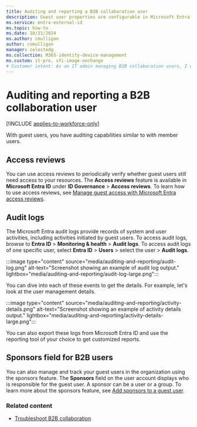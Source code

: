 ```yaml
---
title: Auditing and reporting a B2B collaboration user
description: Guest user properties are configurable in Microsoft Entra B2B collaboration
ms.service: entra-external-id
ms.topic: how-to
ms.date: 10/21/2024
ms.author: cmulligan
author: csmulligan
manager: celestedg
ms.collection: M365-identity-device-management
ms.custom: it-pro, sfi-image-nochange
# Customer intent: As an IT admin managing B2B collaboration users, I want to audit and report on guest user activities, so that I can ensure the security and compliance of my organization's resources.
---
```


# Auditing and reporting a B2B collaboration user

[!INCLUDE [applies-to-workforce-only](./includes/applies-to-workforce-only.md)]

With guest users, you have auditing capabilities similar to with member users.

## Access reviews
You can use access reviews to periodically verify whether guest users still need access to your resources. The **Access reviews** feature is available in **Microsoft Entra ID** under **ID Governance** > **Access reviews**. To learn how to use access reviews, see [Manage guest access with Microsoft Entra access reviews](~/id-governance/manage-guest-access-with-access-reviews.md).

## Audit logs

The Microsoft Entra audit logs provide records of system and user activities, including activities initiated by guest users. To access audit logs, browse to **Entra ID** > **Monitoring & health** > **Audit logs**. To access audit logs of one specific user, select **Entra ID** > **Users** > select the user > **Audit logs**.

:::image type="content" source="media/auditing-and-reporting/audit-log.png" alt-text="Screenshot showing an example of audit log output." lightbox="media/auditing-and-reporting/audit-log-large.png":::

You can dive into each of these events to get the details. For example, let's look at the user management details.

:::image type="content" source="media/auditing-and-reporting/activity-details.png" alt-text="Screenshot showing an example of activity details output." lightbox="media/auditing-and-reporting/activity-details-large.png":::

You can also export these logs from Microsoft Entra ID and use the reporting tool of your choice to get customized reports.

## Sponsors field for B2B users 

You can also manage and track your guest users in the organization using the sponsors feature. The **Sponsors** field on the user account displays who is responsible for the guest user. A sponsor can be a user or a group. To learn more about the sponsors feature, see [Add sponsors to a guest user](b2b-sponsors.md).

### Related content

- [Troubleshoot B2B collaboration](troubleshoot.md)
